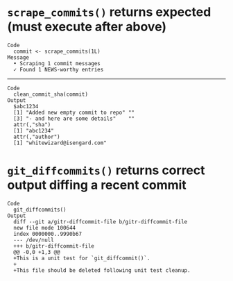# `scrape_commits()` returns expected (must execute after above)

    Code
      commit <- scrape_commits(1L)
    Message
      • Scraping 1 commit messages
      ✓ Found 1 NEWS-worthy entries

---

    Code
      clean_commit_sha(commit)
    Output
      $abc1234
      [1] "Added new empty commit to repo" ""                              
      [3] "- and here are some details"    ""                              
      attr(,"sha")
      [1] "abc1234"
      attr(,"author")
      [1] "whitewizard@isengard.com"
      

# `git_diffcommits()` returns correct output diffing a recent commit

    Code
      git_diffcommits()
    Output
      diff --git a/gitr-diffcommit-file b/gitr-diffcommit-file
      new file mode 100644
      index 0000000..9990b67
      --- /dev/null
      +++ b/gitr-diffcommit-file
      @@ -0,0 +1,3 @@
      +This is a unit test for `git_diffcommit()`.
      +
      +This file should be deleted following unit test cleanup.


